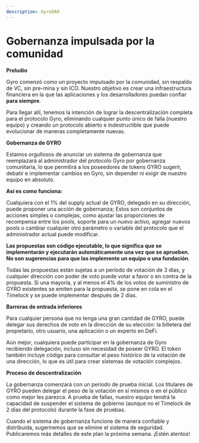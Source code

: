 ```yaml
---
description: GyroDAO
---
```


# Gobernanza impulsada por la comunidad

**Preludio**

Gyro comenzó como un proyecto impulsado por la comunidad, sin respaldo de VC, sin pre-mina y sin ICO. Nuestro objetivo es crear una infraestructura financiera en la que las aplicaciones y los desarrolladores puedan confiar **para siempre**.

Para llegar allí, tenemos la intención de lograr la descentralización completa para el protocolo Gyro, eliminando cualquier punto único de falla (nuestro equipo) y creando un protocolo abierto e indestructible que puede evolucionar de maneras completamente nuevas.

**Gobernanza de GYRO**

Estamos orgullosos de anunciar un sistema de gobernanza que reemplazará al administrador del protocolo Gyro por gobernanza comunitaria, lo que permitirá a los poseedores de tokens GYRO sugerir, debatir e implementar cambios en Gyro, sin depender ni exigir de nuestro equipo en absoluto.

**Así es como funciona:**

Cualquiera con el 1% del supply actual de GYRO, delegado en su dirección, puede proponer una acción de gobernanza; Estos son conjuntos de acciones simples o complejas, como ajustar las proporciones de recompensa entre los pools,  soporte para un nuevo activo, agregar nuevos pools o cambiar cualquier otro parámetro o variable del protocolo que el administrador actual puede modificar.

**Las propuestas son código ejecutable, lo que significa que se implementarán y ejecutarán automáticamente una vez que se aprueben. No son sugerencias para que las implemente un equipo o una fundación**.

Todas las propuestas están sujetas a un período de votación de 3 días, y cualquier dirección con poder de voto puede votar a favor o en contra de la propuesta. Si una mayoría, y al menos el 4% de los votos de suministro de GYRO existentes se emiten para la propuesta, se pone en cola en el Timelock y se puede implementar después de 2 días.

**Barreras de entrada inferiores**

Para cualquier persona que no tenga una gran cantidad de GYRO, puede delegar sus derechos de voto en la dirección de su elección: la billetera del propietario, otro usuario, una aplicación o un experto en DeFi.&#x20;

Aún mejor, cualquiera puede participar en la gobernanza de Gyro recibiendo delegación, incluso sin necesidad de poseer GYRO. El token también incluye código para consultar el peso histórico de la votación de una dirección, lo que es útil para crear sistemas de votación complejos.

**Proceso de descentralización**

La gobernanza comenzará con un período de prueba inicial. Los titulares de GYRO pueden delegar el peso de la votación en sí mismos o en el público como mejor les parezca. A prueba de fallas, nuestro equipo tendrá la capacidad de suspender el sistema de gobierno (aunque no el Timelock de 2 días del protocolo) durante la fase de pruebas.

Cuando el sistema de gobernanza funcione de manera confiable y distribuida, sugeriremos que se elimine el sistema de seguridad. Publicaremos más detalles de este plan la próxima semana. ¡Estén atentos!&#x20;
